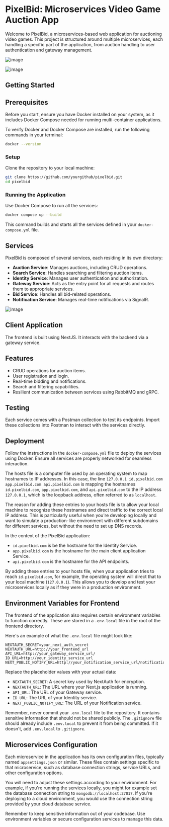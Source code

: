 
# PixelBid: Microservices Video Game Auction App

Welcome to PixelBid, a microservices-based web application for auctioning video games. This project is structured around multiple microservices, each handling a specific part of the application, from auction handling to user authentication and gateway management.

![image](https://github.com/avalvis/PixelBid/assets/115991962/85a61c47-f5a1-49d8-9069-b122a1f2a212)

![image](https://github.com/avalvis/PixelBid/assets/115991962/f7189e89-65d3-4888-83d0-7a0ae5a301cd)


## Getting Started

## Prerequisites

Before you start, ensure you have Docker installed on your system, as it includes Docker Compose needed for running multi-container applications.

To verify Docker and Docker Compose are installed, run the following commands in your terminal:

```bash
docker --version
```

### Setup

Clone the repository to your local machine:

```bash
git clone https://github.com/yourgithub/pixelbid.git
cd pixelbid
```

### Running the Application

Use Docker Compose to run all the services:

```bash
docker compose up --build
```

This command builds and starts all the services defined in your `docker-compose.yml` file.

## Services

PixelBid is composed of several services, each residing in its own directory:

- **Auction Service**: Manages auctions, including CRUD operations.
- **Search Service**: Handles searching and filtering auction items.
- **Identity Service**: Manages user authentication and authorization.
- **Gateway Service**: Acts as the entry point for all requests and routes them to appropriate services.
- **Bid Service**: Handles all bid-related operations.
- **Notification Service**: Manages real-time notifications via SignalR.


![image](https://github.com/avalvis/PixelBid/assets/115991962/eccfe3f3-b922-4d4a-a3d3-280c5d504043)


## Client Application

The frontend is built using NextJS. It interacts with the backend via a gateway service.

## Features

- CRUD operations for auction items.
- User registration and login.
- Real-time bidding and notifications.
- Search and filtering capabilities.
- Resilient communication between services using RabbitMQ and gRPC.

## Testing

Each service comes with a Postman collection to test its endpoints. Import these collections into Postman to interact with the services directly.

## Deployment

Follow the instructions in the `docker-compose.yml` file to deploy the services using Docker. Ensure all services are properly networked for seamless interaction.

The hosts file is a computer file used by an operating system to map hostnames to IP addresses. In this case, the line `127.0.0.1 id.pixelbid.com app.pixelbid.com api.pixelbid.com` is mapping the hostnames `id.pixelbid.com`, `app.pixelbid.com`, and `api.pixelbid.com` to the IP address `127.0.0.1`, which is the loopback address, often referred to as `localhost`.

The reason for adding these entries to your hosts file is to allow your local machine to recognize these hostnames and direct traffic to the correct local IP address. This is particularly useful when you're developing locally and want to simulate a production-like environment with different subdomains for different services, but without the need to set up DNS records.

In the context of the PixelBid application:

- `id.pixelbid.com` is be the hostname for the Identity Service.
- `app.pixelbid.com` is the hostname for the main client application Service.
- `api.pixelbid.com` is the hostname for the API endpoints.

By adding these entries to your hosts file, when your application tries to reach `id.pixelbid.com`, for example, the operating system will direct that to your local machine (`127.0.0.1`). This allows you to develop and test your microservices locally as if they were in a production environment.

## Environment Variables for Frontend

The frontend of the application also requires certain environment variables to function correctly. These are stored in a `.env.local` file in the root of the frontend directory. 

Here's an example of what the `.env.local` file might look like:

```shellscript
NEXTAUTH_SECRET=your_next_auth_secret
NEXTAUTH_URL=http://your_frontend_url
API_URL=http://your_gateway_service_url/
ID_URL=http://your_identity_service_url
NEXT_PUBLIC_NOTIFY_URL=http://your_notification_service_url/notifications
```

Replace the placeholder values with your actual data:

- `NEXTAUTH_SECRET`: A secret key used by NextAuth for encryption.
- `NEXTAUTH_URL`: The URL where your Next.js application is running.
- `API_URL`: The URL of your Gateway service.
- `ID_URL`: The URL of your Identity service.
- `NEXT_PUBLIC_NOTIFY_URL`: The URL of your Notification service.

Remember, never commit your `.env.local` file to the repository. It contains sensitive information that should not be shared publicly. The `.gitignore` file should already include `.env.local` to prevent it from being committed. If it doesn't, add `.env.local` to `.gitignore`.

## Microservices Configuration

Each microservice in the application has its own configuration files, typically named `appsettings.json` or similar. These files contain settings specific to that microservice, such as database connection strings, service URLs, and other configuration options.

You will need to adjust these settings according to your environment. For example, if you're running the services locally, you might for example set the database connection string to `mongodb://localhost:27017`. If you're deploying to a cloud environment, you would use the connection string provided by your cloud database service.

Remember to keep sensitive information out of your codebase. Use environment variables or secure configuration services to manage this data.

